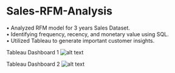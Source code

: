 # Sales-RFM-Analysis

•	Analyzed RFM model for 3 years Sales Dataset. </br>
•	Identifying frequency, recency, and monetary value using SQL. </br>
•	Utilized Tableau to generate important customer insights. 

Tableau Dashboard 1
![alt text](https://github.com/gracexin98/Sales-RFM-Analysis/blob/main/Sales_Dash1.png)


Tableau Dashboard 2
![alt text](https://github.com/gracexin98/Sales-RFM-Analysis/blob/main/Sales_Dash2.png)
